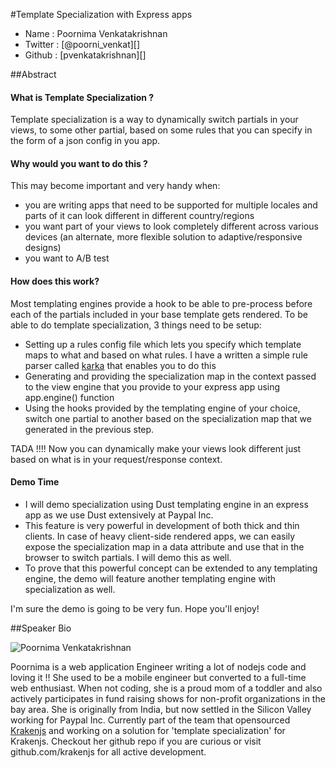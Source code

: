 #Template Specialization with Express apps

* Name      : Poornima Venkatakrishnan
* Twitter   : [@poorni_venkat][]
* Github    : [pvenkatakrishnan][]

##Abstract
#### What is Template Specialization ?
Template specialization is a way to dynamically switch partials in your views, to some other partial, based on some rules that you can specify in the form of a json config in you app.

#### Why would you want to do this ?
This may become important and very handy when:
* you are writing apps that need to be supported for multiple locales and parts of it can look different in different country/regions
* you want part of your views to look completely different across various devices (an alternate, more flexible solution to adaptive/responsive designs)
* you want to A/B test

#### How does this work?
Most templating engines provide a hook to be able to pre-process before each of the partials included in your base template gets rendered.
To be able to do template specialization, 3 things need to be setup:
* Setting up a rules config file which lets you specify which template maps to what and based on what rules. I have a written a simple rule parser called [karka](http://github.com/krakenjs/karka) that enables you to do this
* Generating and providing the specialization map in the context passed to the view engine that you provide to your express app using app.engine() function
* Using the hooks provided by the templating engine of your choice, switch one partial to another based on the specialization map that we generated in the previous step.

TADA !!!! Now you can dynamically make your views look different just based on what is in your request/response context.

#### Demo Time
* I will demo specialization using Dust templating engine in an express app as we use Dust extensively at Paypal Inc.
* This feature is very powerful in development of both thick and thin clients. In case of heavy client-side rendered apps, we can easily expose the specialization map in a data attribute and use that in the browser to switch partials. I will demo this as well.
* To prove that this powerful concept can be extended to any templating engine, the demo will feature another templating engine with specialization as well.

I'm sure the demo is going to be very fun. Hope you'll enjoy!

##Speaker Bio

![Poornima Venkatakrishnan](https://raw.githubusercontent.com/pvenkatakrishnan/2014.cascadiajs.com/master/images/poornima.jpeg)

Poornima is a web application Engineer writing a lot of nodejs code and loving it !! She used to be a mobile engineer but converted to a full-time web enthusiast. When not coding, she is a proud mom of a toddler and also actively participates in fund raising shows for non-profit organizations in the bay area. She is originally from India, but now settled in the Silicon Valley working for Paypal Inc. Currently part of the team that opensourced [Krakenjs](www.krakenjs.com) and working on a solution for 'template specialization' for Krakenjs. Checkout her github repo if you are curious or visit github.com/krakenjs for all active development.

